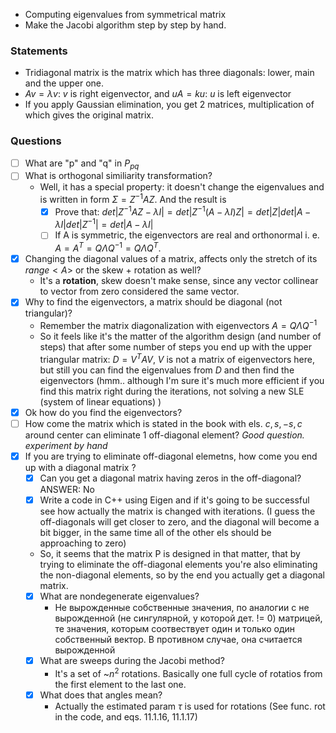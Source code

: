 - Computing eigenvalues from symmetrical matrix
- Make the Jacobi algorithm step by step by hand. 

### Statements
- Tridiagonal matrix is the matrix which has three diagonals: lower, main and the upper one.
- $Av=\lambda v$:  $v$ is right eigenvector, and $uA=ku$: $u$ is left eigenvector
- If you apply Gaussian elimination, you get 2 matrices, multiplication of which gives the original matrix.

### Questions
- [ ] What are "p" and "q" in $P_{pq}$ 
- [ ] What is orthogonal similiarity transformation?
	-  Well, it has a special property: it doesn't change the eigenvalues and is written in form $\Sigma = Z^{-1} A Z$. And the result is 
		- [x] Prove that: $det|Z^{-1}AZ-\lambda I| = det|Z^{-1}(A-\lambda I)Z|=det|Z|det|A-\lambda I| det|Z^{-1}|=det|A-\lambda I|$
		- [ ] If A is symmetric, the eigenvectors are real and orthonormal i. e. $A=A^T=Q \Lambda Q^{-1} = Q \Lambda Q^T$. 
- [x] Changing the diagonal values of a matrix, affects only the stretch of its $range<A>$ or the skew + rotation as well?
	- It's a **rotation**, skew doesn't make sense, since any vector collinear to vector from zero considered the same vector.
- [x] Why to find the eigenvectors, a matrix should be diagonal (not triangular)?
	- Remember the matrix diagonalization with eigenvectors $A=Q \Lambda Q^{-1}$ 
	- So it feels like it's the matter of the algorithm design (and number of steps) that after some number of steps you end up with the upper triangular matrix: $D=V^TAV$, $V$ is not a matrix of eigenvectors here, but still you can find the eigenvalues from $D$ and then find the eigenvectors (hmm.. although I'm sure it's much more efficient if you find this matrix right during the iterations, not solving a new SLE (system of linear equations) ) 
- [x] Ok how do you find the eigenvectors?
- [ ] How come the matrix which is stated in the book with els. $c,s,-s,c$ around center can eliminate 1 off-diagonal element? *Good question. experiment by hand*
- [x] If you are trying to eliminate off-diagonal elemetns, how come you end up with a diagonal matrix ?
	- [x] Can you get a diagonal matrix having zeros in the off-diagonal? ANSWER: No
	- [x] Write a code in C++ using Eigen and if it's going to be successful see how actually the matrix is changed with iterations. (I guess the off-diagonals will get closer to zero, and the diagonal will become a bit bigger, in the same time all of the other els should be approaching to zero)
	- So, it seems that the matrix P is designed in that matter, that by trying to eliminate the off-diagonal elements you're also eliminating the non-diagonal elements, so by the end you actually get a diagonal matrix.
	- [x] What are nondegenerate eigenvalues?
		- Не вырожденные собственные значения, по аналогии с не вырожденной (не сингулярной, у которой дет. != 0) матрицей, те значения, которым соотвествует один и только один собственный вектор. В противном случае, она считается вырожденной 
	- [x] What are sweeps during the Jacobi method?
		- It's a set of ~$n^2$ rotations. Basically one full cycle of rotatios from the first element to the last one.  
	- [x] What does that angles mean?
		- Actually the estimated param $\tau$ is used for rotations (See func. rot in the code, and eqs. 11.1.16, 11.1.17)
 